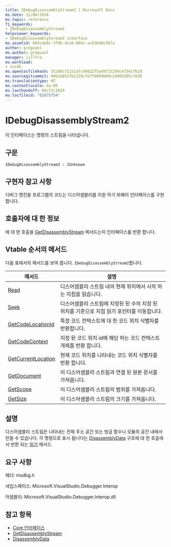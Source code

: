 ```yaml
---
title: IDebugDisassemblyStream2 | Microsoft Docs
ms.date: 11/04/2016
ms.topic: reference
f1_keywords:
- IDebugDisassemblyStream2
helpviewer_keywords:
- IDebugDisassemblyStream2 interface
ms.assetid: b03cab0c-3f0b-4cc6-88dc-acb3b48c567a
author: gregvanl
ms.author: gregvanl
manager: jillfra
ms.workload:
- vssdk
ms.openlocfilehash: 352d0c71151a7c99822f5ad9f15250c47541fb19
ms.sourcegitcommit: 94b3a052fb1229c7e7f8804b09c1d403385c7630
ms.translationtype: HT
ms.contentlocale: ko-KR
ms.lasthandoff: 04/23/2019
ms.locfileid: "62875754"
---
```

# <a name="idebugdisassemblystream2"></a>IDebugDisassemblyStream2
이 인터페이스는 명령의 스트림을 나타냅니다.

## <a name="syntax"></a>구문

```
IDebugDisassemblyStream2 : IUnknown
```

## <a name="notes-for-implementers"></a>구현자 참고 사항
 디버그 엔진을 프로그램의 코드는 디스어셈블리를 지원 하기 위해이 인터페이스를 구현 합니다.

## <a name="notes-for-callers"></a>호출자에 대 한 정보
 에 대 한 호출을 [GetDisassemblyStream](../../../extensibility/debugger/reference/idebugprogram2-getdisassemblystream.md) 메서드는이 인터페이스를 반환 합니다.

## <a name="methods-in-vtable-order"></a>Vtable 순서의 메서드
 다음 표에서의 메서드를 보여 줍니다. `IDebugDisassemblyStream2`합니다.

|메서드|설명|
|------------|-----------------|
|[Read](../../../extensibility/debugger/reference/idebugdisassemblystream2-read.md)|디스어셈블리 스트림 내의 현재 위치에서 시작 하는 지침을 읽습니다.|
|[Seek](../../../extensibility/debugger/reference/idebugdisassemblystream2-seek.md)|디스어셈블리 스트림에 지정된 된 수의 지정 된 위치를 기준으로 지침 읽기 포인터를 이동합니다.|
|[GetCodeLocationId](../../../extensibility/debugger/reference/idebugdisassemblystream2-getcodelocationid.md)|특정 코드 컨텍스트에 대 한 코드 위치 식별자를 반환합니다.|
|[GetCodeContext](../../../extensibility/debugger/reference/idebugdisassemblystream2-getcodecontext.md)|지정 된 코드 위치 id에 해당 하는 코드 컨텍스트 개체를 반환 합니다.|
|[GetCurrentLocation](../../../extensibility/debugger/reference/idebugdisassemblystream2-getcurrentlocation.md)|현재 코드 위치를 나타내는 코드 위치 식별자를 반환 합니다.|
|[GetDocument](../../../extensibility/debugger/reference/idebugdisassemblystream2-getdocument.md)|이 디스어셈블리 스트림과 연결 된 원본 문서를 가져옵니다.|
|[GetScope](../../../extensibility/debugger/reference/idebugdisassemblystream2-getscope.md)|이 디스어셈블리 스트림의 범위를 가져옵니다.|
|[GetSize](../../../extensibility/debugger/reference/idebugdisassemblystream2-getsize.md)|이 디스어셈블리 스트림의 크기를 가져옵니다.|

## <a name="remarks"></a>설명
 디스어셈블리 스트림은 나타내는 전체 주소 공간 또는 방금 함수나 모듈의 공간 내에서 만들 수 있습니다. 각 명령으로 표시 됩니다는 [DisassemblyData](../../../extensibility/debugger/reference/disassemblydata.md) 구조에 대 한 호출에서 반환 되는 [읽기](../../../extensibility/debugger/reference/idebugdisassemblystream2-read.md) 메서드.

## <a name="requirements"></a>요구 사항
 헤더: msdbg.h

 네임스페이스: Microsoft.VisualStudio.Debugger.Interop

 어셈블리: Microsoft.VisualStudio.Debugger.Interop.dll

## <a name="see-also"></a>참고 항목
- [Core 인터페이스](../../../extensibility/debugger/reference/core-interfaces.md)
- [GetDisassemblyStream](../../../extensibility/debugger/reference/idebugprogram2-getdisassemblystream.md)
- [DisassemblyData](../../../extensibility/debugger/reference/disassemblydata.md)